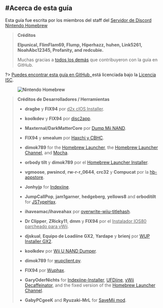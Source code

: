 #Acerca de esta guía
---
Esta guía fue escrita por los miembros del staff del [Servidor de Discord Nintendo Homebrew](https://discord.gg/C29hYvh)

> **Créditos**
> 
> **Elpunical, FlimFlam69, Flump, Hiperhazz, huhen, Link5261, NoahAbc12345, Profanity, and redcubie.**
> 
> Muchas gracias a [todos los demás](https://github.com/hacks-guide/Guide-WiiU/graphs/contributors) que contribuyeron con la guía en GitHub.

?> [Puedes encontrar esta guía en GitHub, ](https://github.com/hacks-guide/Guide-WiiU)está licenciada bajo la [Licencia ISC](https://github.com/hacks-guide/Guide-WiiU/blob/master/LICENSE.md).

<figure class="thumbnails">
    <img src="docs/assets/img/nh.jpg" alt="Nintendo Homebrew" title="Nintendo Homebrew">
</figure>

>
> **Créditos de Desarrolladores / Herramientas**
> 
> - **dragbe** y **FIX94** por <u>d2x cIOS Installer</u>.
> 
> - **koolkdev** y **FIX94** por [disc2app](https://github.com/koolkdev/disc2app).
> 
> - **Maxternal/DarkMatterCore** por [Dump Mii NAND](https://code.google.com/p/gbadev/).
> 
> - **FIX94** y **smealum** por [Haxchi y CBHC](https://github.com/FIX94/haxchi).
> 
> - **dimok789** for the [Homebrew Launcher](https://github.com/dimok789/homebrew_launcher), the [Homebrew Launcher Channel](https://github.com/dimok789/homebrew_launcher), and [Mocha](https://github.com/dimok789/mocha).
> 
> - **orbody tilt** y **dimok789** por el [Homebrew Launcher Installer](https://github.com/wiiu-env/homebrew_launcher_installer).
> 
> - **vgmoose**, **pwsincd**, **rw-r-r_0644**, **crc32** y **Compucat** por la [hb-appstore](https://github.com/vgmoose/hb-appstore).
> 
> - **Jonhyjp** for [Indexiine](https://gbatemp.net/threads/indexiine-load-cfw-during-boot-and-offline-without-a-vc-ds-title.553681/).
> 
> - **JumpCallPop**, **jam1garner**, **hedgeberg**, **yellows8** and **orboditilt** for [JSTypeHax](https://github.com/wiiu-env/JsTypeHax).
> 
> - **ihaveamac/ihaveahax** por [overwrite-wiiu-titlehash](https://github.com/ihaveamac/overwrite-wiiu-titlehash).
> 
> - **Dr Clipper**, **ZRicky11**, **dmm** y **FIX94** por el <u>Instalador IOS80 parcheado para vWii</u>.
> 
> - **djskual**, **Equipo de Loadiine GX2**, **Yardape** y **brienj** por [WUP Installer GX2](https://sourceforge.net/projects/wup-installer-gx2/).
> 
> - **koolkdev** por [Wii U NAND Dumper](https://github.com/koolkdev/wiiu-nanddumper).
> 
> - **dimok789** for [wupclient.py](https://github.com/dimok789/mocha/blob/master/ios_mcp/wupclient.py).
> 
> - **FIX94** por [Wuphax](https://github.com/FIX94/wuphax).
> 
> - **GaryOderNichts** for [Indexiine-Installer](https://github.com/GaryOderNichts/indexiine-installer), [UFDiine](https://github.com/GaryOderNichts/UFDiine), [vWii Decaffeinator](https://github.com/GaryOderNichts/vWii-Decaffeinator), and the fixed version of the [Homebrew Launcher Channel](https://github.com/GaryOderNichts/homebrew_launcher/).
> 
> - **GabyPCgeeK** and **Ryuzaki-MrL** for [SaveMii mod](https://github.com/GabyPCgeeK/savemii).
